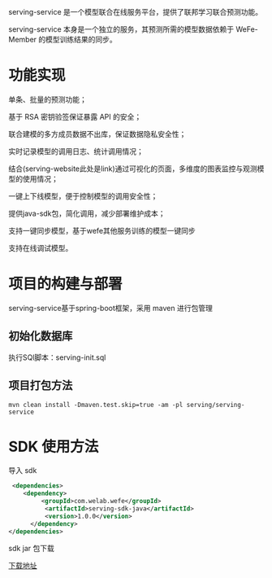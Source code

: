 serving-service 是一个模型联合在线服务平台，提供了联邦学习联合预测功能。

serving-service 本身是一个独立的服务，其预测所需的模型数据依赖于 WeFe-Member 的模型训练结果的同步。

# 功能实现

单条、批量的预测功能；

基于 RSA 密钥验签保证暴露 API 的安全；

联合建模的多方成员数据不出库，保证数据隐私安全性；

实时记录模型的调用日志、统计调用情况；

结合(serving-website此处是link)通过可视化的页面，多维度的图表监控与观测模型的使用情况；

一键上下线模型，便于控制模型的调用安全性；

提供java-sdk包，简化调用，减少部署维护成本；

支持一键同步模型，基于wefe其他服务训练的模型一键同步

支持在线调试模型。

# 项目的构建与部署

serving-service基于spring-boot框架，采用 maven 进行包管理

## 初始化数据库

执行SQl脚本：serving-init.sql

## 项目打包方法

```
mvn clean install -Dmaven.test.skip=true -am -pl serving/serving-service
```

# SDK 使用方法

导入 sdk

```xml
 <dependencies>
    <dependency>
         <groupId>com.welab.wefe</groupId>
          <artifactId>serving-sdk-java</artifactId>
          <version>1.0.0</version>
      </dependency>
</dependencies>
```

sdk jar 包下载

[下载地址]()